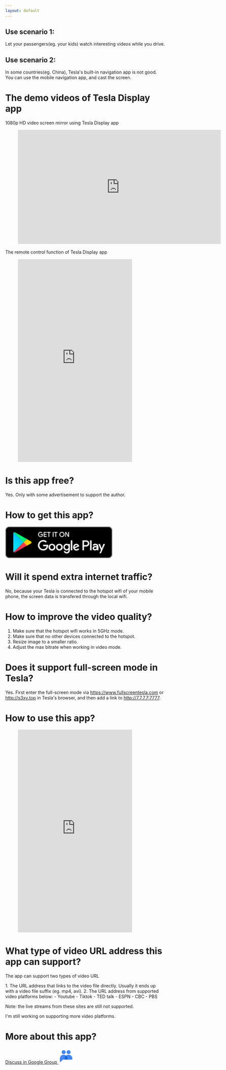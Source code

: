 ```yaml
---
layout: default
---
```


## Use scenario 1:
Let your passengers(eg. your kids) watch interesting videos while you drive.

## Use scenario 2:
In some countries(eg. China), Tesla's built-in navigation app is not good. You can use the mobile navigation app, and cast the screen. 

# The demo videos of Tesla Display app

1080p HD video screen mirror using Tesla Display app
<!-- blank line -->
<figure class="video_container">
  <iframe width="640" height="360" src="https://www.youtube.com/embed/PkbfoLHjrvE" frameborder="0" allowfullscreen="true"> </iframe>
</figure>
<!-- blank line -->

The remote control function of Tesla Display app
<!-- blank line -->
<figure class="video_container">
  <iframe width="360" height="640" src="https://www.youtube.com/embed/CCqVkeF_VNg" frameborder="0" allowfullscreen="true"> </iframe>
</figure>
<!-- blank line -->

# Is this app free?

Yes. Only with some advertisement to support the author.

# How to get this app?

<a href ="https://play.google.com/store/apps/details?id=io.github.blackpill.tesladisplay&referrer=utm_source%3Dgithub%26utm_medium%3Dorganic"><img src="./google-play-badge.svg" height="100px"></a>

# Will it spend extra internet traffic?

No, because your Tesla is connected to the hotspot wifi of your mobile phone, the screen data is transfered through the local wifi. 

# How to improve the video quality?

1. Make sure that the hotspot wifi works in 5GHz mode.
2. Make sure that no other devices connected to the hotspot.
3. Resize image to a smaller ratio.
4. Adjust the max bitrate when working in video mode.

# Does it support full-screen mode in Tesla?
Yes. First enter the full-screen mode via https://www.fullscreentesla.com or http://s3xy.top in Tesla's browser, and then add a link to http://7.7.7.7:7777.

# How to use this app?
<!-- blank line -->
<figure class="video_container">
  <iframe width="360" height="640" src="https://www.youtube.com/embed/ixLnKFQ4EfQ" frameborder="0" allowfullscreen="true"> </iframe>
</figure>
<!-- blank line -->

# What type of video URL address this app can support?
<p name="video_url" id="video_url">The app can support two types of video URL</p>
1. The URL address that links to the video file directly. Usually it ends up with a video file suffix (eg. mp4, avi).
2. The URL address from supported video platforms below:
  - Youtube
  - Tiktok
  - TED talk
  - ESPN
  - CBC
  - PBS

<p>Note: the live streams from these sites are still not supported.</p>
<p>I'm still working on supporting more video platforms.</p>


# More about this app?

<a href ="https://groups.google.com/g/tesla-display" target="_blank">Discuss in Google Group <img src="group.png" height=50px></a>